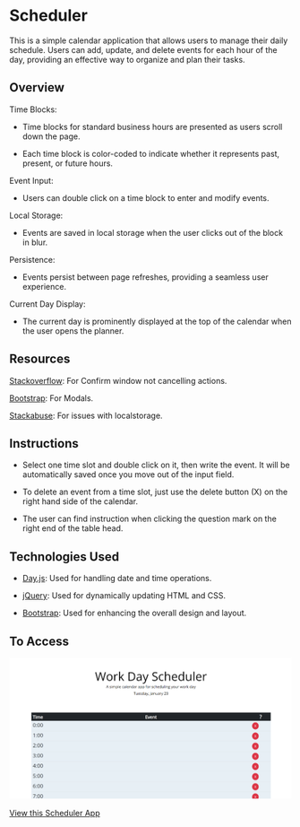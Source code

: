 # Scheduler

This is a simple calendar application that allows users to manage their daily schedule. Users can add, update, and delete events for each hour of the day, providing an effective way to organize and plan their tasks.

## Overview

Time Blocks:

- Time blocks for standard business hours are presented as users scroll down the page.

- Each time block is color-coded to indicate whether it represents past, present, or future hours.

Event Input:

- Users can double click on a time block to enter and modify events.

Local Storage:

- Events are saved in local storage when the user clicks out of the block in blur.

Persistence:

- Events persist between page refreshes, providing a seamless user experience.

Current Day Display:

- The current day is prominently displayed at the top of the calendar when the user opens the planner.

## Resources

[Stackoverflow](https://stackoverflow.com/questions/5834983/javascript-confirm-cancel-button-not-stopping-javascript): For Confirm window not cancelling actions.

[Bootstrap](https://getbootstrap.com/): For Modals.

[Stackabuse](https://stackabuse.com/storing-data-in-the-browser-with-localstorage/): For issues with localstorage.

## Instructions

- Select one time slot and double click on it, then write the event. It will be automatically saved once you move out of the input field.

- To delete an event from a time slot, just use the delete button (X) on the right hand side of the calendar.

- The user can find instruction when clicking the question mark on the right end of the table head.

## Technologies Used

- [Day.js](https://day.js.org/docs/en/display/format): Used for handling date and time operations.

- [jQuery](https://jquery.com/): Used for dynamically updating HTML and CSS.

- [Bootstrap](https://getbootstrap.com/): Used for enhancing the overall design and layout.

## To Access

![Scheduler picture](img/scheduler.png)

[View this Scheduler App](https://rober-web.github.io/Scheduler/)
